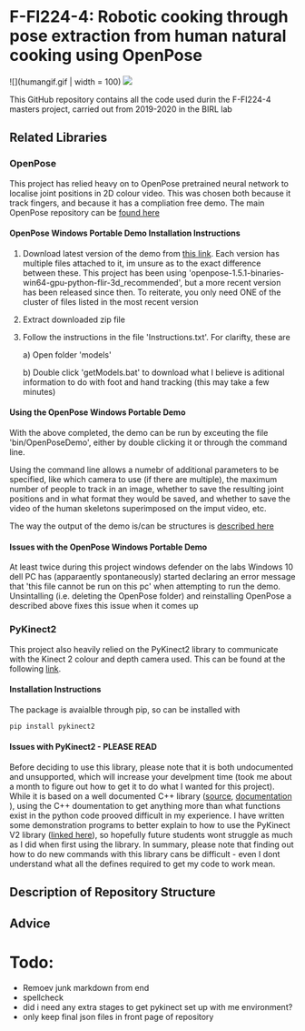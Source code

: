 # F-FI224-4: Robotic cooking through pose extraction from human natural cooking using OpenPose

![](humangif.gif | width = 100)  ![](robotgif.gif)

This GitHub repository contains all the code used durin the F-FI224-4 masters project, carried out from 2019-2020 in the BIRL lab

## Related Libraries

### OpenPose

This project has relied heavy on to OpenPose pretrained neural network to localise joint positions in 2D colour video. This was chosen both because it track fingers, and because it has a compliation free demo. The main OpenPose repository can be [found here](https://github.com/CMU-Perceptual-Computing-Lab/openpose)

#### OpenPose Windows Portable Demo Installation Instructions

1) Download latest version of the demo from [this link](https://github.com/CMU-Perceptual-Computing-Lab/openpose/releases). Each version has multiple files attached to it, im unsure as to the exact difference between these. This project has been using 'openpose-1.5.1-binaries-win64-gpu-python-flir-3d_recommended', but a more recent version has been released since then. To reiterate, you only need ONE of the cluster of files listed in the most recent version

2) Extract downloaded zip file

3) Follow the instructions in the file 'Instructions.txt'. For clarifty, these are

    a) Open folder 'models'

    b) Double click 'getModels.bat' to download what I believe is aditional information to do with foot and hand tracking (this may take a few minutes)

#### Using the OpenPose Windows Portable Demo

With the above completed, the demo can be run by exceuting the file 'bin/OpenPoseDemo', either by double clicking it or through the command line.

Using the command line allows a numebr of additional parameters to be specified, like which camera to use (if there are multiple), the maximum number of people to track in an image, whether to save the resulting joint positions and in what format they would be saved, and whether to save the video of the human skeletons superimposed on the imput video, etc. 

The way the output of the demo is/can be structures is [described here](https://github.com/CMU-Perceptual-Computing-Lab/openpose/blob/master/doc/output.md)

#### Issues with the OpenPose Windows Portable Demo

At least twice during this project windows defender on the labs Windows 10 dell PC has (apparaently spontaneously) started declaring an error message that 'this file cannot be run on this pc' when attempting to run the demo. Unsintalling (i.e. deleting the OpenPose folder) and reinstalling OpenPose a described above fixes this issue when it comes up

### PyKinect2

This project also heavily relied on the PyKinect2 library to communicate with the Kinect 2 colour and depth camera used. This can be found at the following [link](https://github.com/Kinect/PyKinect2).

#### Installation Instructions

The package is avaialble through pip, so can be installed with 

````bash
pip install pykinect2
````

#### Issues with PyKinect2 - PLEASE READ

Before deciding to use this library, please note that it is both undocumented and unsupported, which will increase your develpment time (took me about a month to figure out how to get it to do what I wanted for this project). While it is based on a well documented C++ library ([source](https://www.microsoft.com/en-gb/download/details.aspx?id=44561), [documentation](https://docs.microsoft.com/en-us/previous-versions/windows/kinect/dn782033(v=ieb.10)) ), using the C++ doumentation to get anything more than what functions exist in the python code prooved difficult in my experience. I have written some demonstration programs to better explain to how to use the PyKinect V2 library ([linked here](https://github.com/Kinect/PyKinect2/issues/79)), so hopefully future students wont struggle as much as I did when first using the library. In summary, please note that finding out how to do new commands with this library cans be difficult - even I dont understand what all the defines required to get my code to work mean. 

## Description of Repository Structure

## Advice

# Todo:

* Remoev junk markdown from end
* spellcheck
* did i need any extra stages to get pykinect set up with me environment?
* only keep final json files in front page of repository
